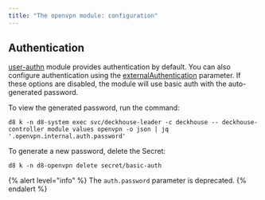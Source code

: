 ```yaml
---
title: "The openvpn module: configuration"
---
```


<!-- SCHEMA -->

## Authentication

[user-authn](../user-authn/) module provides authentication by default. You can also configure authentication using the [externalAuthentication](#parameters-auth-externalauthentication) parameter. If these options are disabled, the module will use basic auth with the auto-generated password.

To view the generated password, run the command:

```shell
d8 k -n d8-system exec svc/deckhouse-leader -c deckhouse -- deckhouse-controller module values openvpn -o json | jq '.openvpn.internal.auth.password'
```

To generate a new password, delete the Secret:

```shell
d8 k -n d8-openvpn delete secret/basic-auth
```

{% alert level="info" %}
The `auth.password` parameter is deprecated.
{% endalert %}
